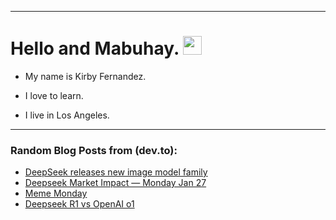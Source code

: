 
<img src="https://komarev.com/ghpvc/?username=kirbygit&style=flat-square&color=blue" alt=""/>

---
<h1>
  Hello and Mabuhay.
  <img src="https://media.giphy.com/media/hvRJCLFzcasrR4ia7z/giphy.gif" width="30px"/>
</h1>

- My name is Kirby Fernandez.

- I love to learn.

- I live in Los Angeles.

---

### Random Blog Posts from (dev.to):
<!-- BLOG-POST-LIST:START -->
- [DeepSeek releases new image model family](https://dev.to/ben/deepseek-releases-new-image-model-family-2en0)
- [Deepseek Market Impact — Monday Jan 27](https://dev.to/ben/deepseek-market-impact-2g2n)
- [Meme Monday](https://dev.to/ben/meme-monday-419k)
- [Deepseek R1 vs OpenAI o1](https://dev.to/ben/deepseek-r1-vs-openai-o1-2o0m)
<!-- BLOG-POST-LIST:END -->
